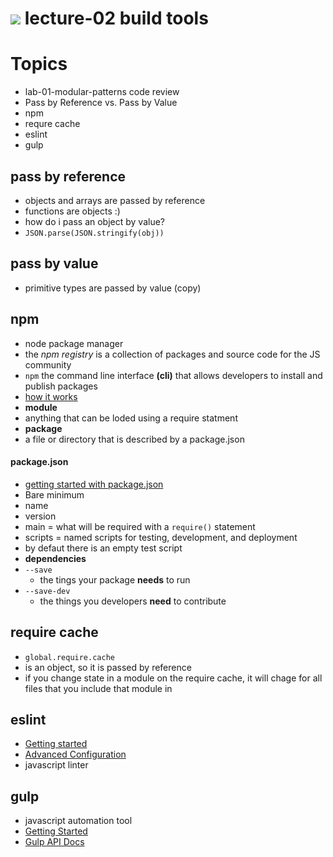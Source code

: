 ![](https://i.imgur.com/R4HFtC9.png) lecture-02 build tools
===============================================

# Topics
* lab-01-modular-patterns code review
* Pass by Reference vs. Pass by Value
* npm 
* requre cache
* eslint
* gulp

## pass by reference
* objects and arrays are passed by reference
* functions are objects :)
* how do i pass an object by value?
 * ` JSON.parse(JSON.stringify(obj)) `

## pass by value
* primitive types are passed by value (copy)

## npm 
* node package manager
* the *npm registry* is a collection of packages and source code for the JS community
* `npm` the command line interface **(cli)** that allows developers to install and publish packages
* [how it works](https://docs.npmjs.com/how-npm-works/packages)
* **module** 
 * anything that can be loded using a require statment
* **package** 
 * a file or directory that is described by a package.json

#### package.json
* [getting started with package.json](https://docs.npmjs.com/getting-started/using-a-package.json)
* Bare minimum 
 * name
 * version
* main = what will be required with a `require()` statement
* scripts = named scripts for testing, development, and deployment
* by defaut there is an empty test script 
* **dependencies**
 * `--save`
   * the tings your package **needs** to run
 * `--save-dev`
   * the things you developers **need** to contribute

## require cache
* `global.require.cache`
* is an object, so it is passed by reference
* if you change state in a module on the require cache, it will chage for all files that you include that module in


## eslint 
* [Getting started](http://eslint.org/docs/user-guide/getting-started)
* [Advanced Configuration](http://eslint.org/docs/user-guide/configuring)
* javascript linter

## gulp
* javascript automation tool
* [Getting Started](https://github.com/gulpjs/gulp/blob/master/docs/getting-started.md)
* [Gulp API Docs](https://github.com/gulpjs/gulp/blob/master/docs/API.md)

